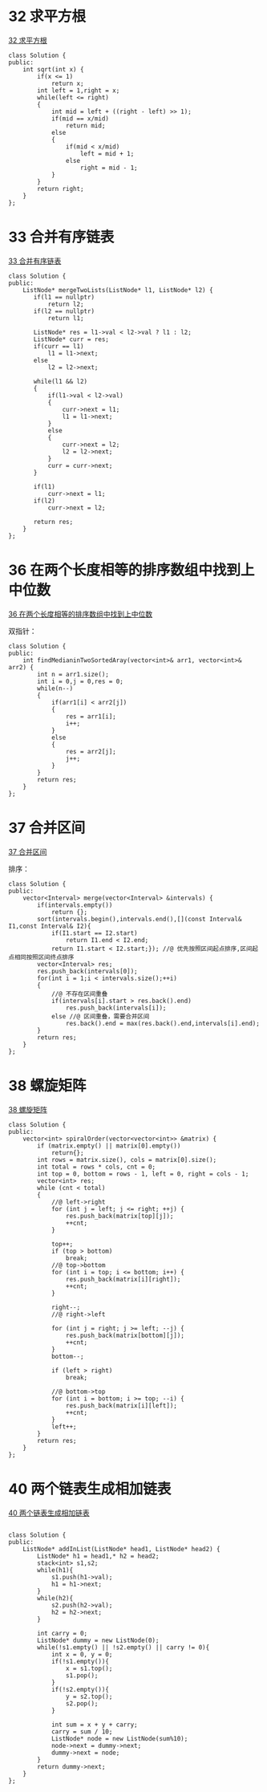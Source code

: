 # 32 求平方根 

[32 求平方根 ](https://www.nowcoder.com/practice/09fbfb16140b40499951f55113f2166c?tpId=188&&tqId=36173&rp=1&ru=/ta/job-code-high-week&qru=/ta/job-code-high-week/question-ranking)

```
class Solution {
public:
    int sqrt(int x) {
        if(x <= 1)
			return x;
		int left = 1,right = x;
		while(left <= right)
		{
			int mid = left + ((right - left) >> 1);
			if(mid == x/mid)
				return mid;
			else
			{
				if(mid < x/mid)
					left = mid + 1;
				else
					right = mid - 1;
			}
		}
		return right;
    }
};
```

# 33 合并有序链表

[33 合并有序链表](https://www.nowcoder.com/practice/a479a3f0c4554867b35356e0d57cf03d?tpId=190&&tqId=35188&rp=1&ru=/ta/job-code-high-rd&qru=/ta/job-code-high-rd/question-ranking)

```
class Solution {
public:
    ListNode* mergeTwoLists(ListNode* l1, ListNode* l2) {
       if(l1 == nullptr)
		   return l2;
	   if(l2 == nullptr)
		   return l1;
	   
	   ListNode* res = l1->val < l2->val ? l1 : l2;
	   ListNode* curr = res;
	   if(curr == l1)
		   l1 = l1->next;
	   else
		   l2 = l2->next;
	   
	   while(l1 && l2)
	   {
		   if(l1->val < l2->val)
		   {
			   curr->next = l1;
			   l1 = l1->next;
		   }
		   else
		   {
			   curr->next = l2;
			   l2 = l2->next;
		   }
		   curr = curr->next; 		   
	   }
	   
	   if(l1)
		   curr->next = l1;
	   if(l2)
		   curr->next = l2;
	   
	   return res;
    }
};
```

# 36 在两个长度相等的排序数组中找到上中位数

[36 在两个长度相等的排序数组中找到上中位数](https://www.nowcoder.com/practice/6fbe70f3a51d44fa9395cfc49694404f?tpId=190&&tqId=35216&rp=1&ru=/ta/job-code-high-rd&qru=/ta/job-code-high-rd/question-ranking)

双指针：

```
class Solution {
public:
    int findMedianinTwoSortedAray(vector<int>& arr1, vector<int>& arr2) {
        int n = arr1.size();
		int i = 0,j = 0,res = 0;
		while(n--)
		{
			if(arr1[i] < arr2[j])
			{
				res = arr1[i];
				i++;
			}
			else
			{
				res = arr2[j];
				j++;
			}
		}
		return res;
    }
};
```

# 37 合并区间

[37 合并区间](https://www.nowcoder.com/practice/69f4e5b7ad284a478777cb2a17fb5e6a?tpId=190&&tqId=35348&rp=1&ru=/ta/job-code-high-rd&qru=/ta/job-code-high-rd/question-ranking)

排序：

```
class Solution {
public:
    vector<Interval> merge(vector<Interval> &intervals) {
		if(intervals.empty())
			return {};
		sort(intervals.begin(),intervals.end(),[](const Interval& I1,const Interval& I2){
			if(I1.start == I2.start)
				return I1.end < I2.end; 
			return I1.start < I2.start;}); //@ 优先按照区间起点排序,区间起点相同按照区间终点排序
		vector<Interval> res;
		res.push_back(intervals[0]);
		for(int i = 1;i < intervals.size();++i)
		{
			//@ 不存在区间重叠
			if(intervals[i].start > res.back().end)
				res.push_back(intervals[i]);
			else //@ 区间重叠，需要合并区间
				res.back().end = max(res.back().end,intervals[i].end);
		}
		return res;       
    }
};
```

# 38 螺旋矩阵 

[38 螺旋矩阵](https://www.nowcoder.com/practice/7edf70f2d29c4b599693dc3aaeea1d31?tpId=188&&tqId=36197&rp=1&ru=/ta/job-code-high-week&qru=/ta/job-code-high-week/question-ranking)

```
class Solution {
public:
    vector<int> spiralOrder(vector<vector<int>> &matrix) {
        if (matrix.empty() || matrix[0].empty())
            return{};
        int rows = matrix.size(), cols = matrix[0].size();
        int total = rows * cols, cnt = 0;
        int top = 0, bottom = rows - 1, left = 0, right = cols - 1;
        vector<int> res;
        while (cnt < total)
        {
            //@ left->right
            for (int j = left; j <= right; ++j) {
                res.push_back(matrix[top][j]);
                ++cnt;
            }
            
            top++;
            if (top > bottom) 
                break;
            //@ top->bottom
            for (int i = top; i <= bottom; i++) {
                res.push_back(matrix[i][right]);
                ++cnt;
            }
            
            right--;
            //@ right->left
            
            for (int j = right; j >= left; --j) {
                res.push_back(matrix[bottom][j]);
                ++cnt;
            }
            bottom--;

            if (left > right) 
                break;

            //@ bottom->top
            for (int i = bottom; i >= top; --i) {
                res.push_back(matrix[i][left]);
                ++cnt;
            }
            left++;
        }
        return res;
    }
};
```

# 40 两个链表生成相加链表

[40 两个链表生成相加链表](https://www.nowcoder.com/practice/c56f6c70fb3f4849bc56e33ff2a50b6b?tpId=190&&tqId=35219&rp=1&ru=/ta/job-code-high-rd&qru=/ta/job-code-high-rd/question-ranking)

```

class Solution {
public:
    ListNode* addInList(ListNode* head1, ListNode* head2) {
        ListNode* h1 = head1,* h2 = head2;
        stack<int> s1,s2;
        while(h1){
            s1.push(h1->val);
            h1 = h1->next;
        }
        while(h2){
            s2.push(h2->val);
            h2 = h2->next;
        }

        int carry = 0;
        ListNode* dummy = new ListNode(0);
        while(!s1.empty() || !s2.empty() || carry != 0){
            int x = 0, y = 0;
            if(!s1.empty()){
                x = s1.top();
                s1.pop();
            }
            if(!s2.empty()){
                y = s2.top();
                s2.pop();
            }
			
            int sum = x + y + carry;
            carry = sum / 10;
            ListNode* node = new ListNode(sum%10);
            node->next = dummy->next;
            dummy->next = node;
        }
        return dummy->next;
    }
};
```













